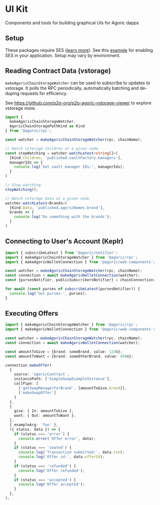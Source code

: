 # UI Kit
Components and tools for building graphical UIs for Agoric dapps

## Setup

These packages require SES ([learn more](https://github.com/endojs/endo/tree/master/packages/ses)).
See this [example](https://github.com/Agoric/dapp-inter/blob/main/src/main.tsx#L1) for enabling SES in your application.
Setup may vary by environment.

## Reading Contract Data (vstorage)

`makeAgoricChainStorageWatcher` can be used to subscribe to updates to vstorage.
It polls the RPC periodically, automatically batching and de-duping requests for efficiency.

See https://github.com/p2p-org/p2p-agoric-vstorage-viewer to explore vstorage more.

```ts
import {
  makeAgoricChainStorageWatcher,
  AgoricChainStoragePathKind as Kind
} from '@agoric/rpc';

const watcher = makeAgoricChainStorageWatcher(rpc, chainName);

// Watch vstorage children at a given node.
const stopWatching = watcher.watchLatest<string[]>(
  [Kind.Children, 'published.vaultFactory.managers'],
  managerIds => {
    console.log('Got vault manager IDs:', managerIds);
  }
)

// Stop watching.
stopWatching();

// Watch vstorage data at a given node.
watcher.watchLatest<Brands>(
  [Kind.Data, 'published.agoricNames.brand'],
  brands => {
    console.log('Do something with the brands');
  }
)
```

## Connecting to User's Account (Keplr)

```ts
import { subscribeLatest } from '@agoric/notifier';
import { makeAgoricChainStorageWatcher } from '@agoric/rpc';
import { makeAgoricWalletConnection } from '@agoric/web-components';

const watcher = makeAgoricChainStorageWatcher(rpc, chainName);
const connection = await makeAgoricWalletConnection(watcher);
const {pursesNotifier, publicSubscribersNotifier} = chainConnection;

for await (const purses of subscribeLatest(pursesNotifier)) {
  console.log('Got purses:', purses);
}
```

## Executing Offers

```ts
import { makeAgoricChainStorageWatcher } from '@agoric/rpc';
import { makeAgoricWalletConnection } from '@agoric/web-components';

const watcher = makeAgoricChainStorageWatcher(rpc, chainName);
const connection = await makeAgoricWalletConnection(watcher);

const amountToGive = {brand: someBrand, value: 123n};
const amountToWant = {brand: someOtherBrand, value: 456n};

connection.makeOffer(
  {
    source: 'agoricContract',
    instancePath: ['SimpleSwapExampleInstance'],
    callPipe: [
      ['getSwapManagerForBrand', [amountToGive.brand]],
      ['makeSwapOffer']
    ]
  },
  {
    give: { In: amountToGive },
    want: { Out: amountToWant },
  },
  { exampleArg: 'foo' },
  ({ status, data }) => {
    if (status === 'error') {
      console.error('Offer error', data);
    }
    if (status === 'seated') {
      console.log('Transaction submitted:', data.txn);
      console.log('Offer id:', data.offerId);
    }
    if (status === 'refunded') {
      console.log('Offer refunded');
    }
    if (status === 'accepted') {
      console.log('Offer accepted');
    }
  },
);
```



